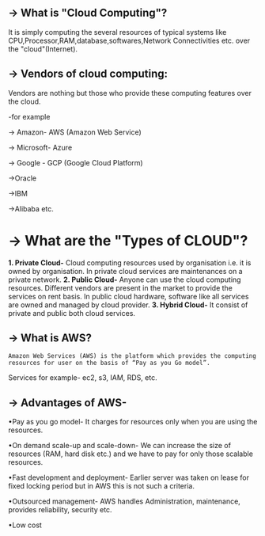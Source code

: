## -> What is "Cloud Computing"?

It is simply computing the several resources of typical systems like CPU,Processor,RAM,database,softwares,Network Connectivities etc. over the "cloud"(Internet).

## -> Vendors of cloud computing:

Vendors are nothing but those who provide these computing features over the cloud. 
 
 -for example
 
   -> Amazon- AWS (Amazon Web Service)
   
   -> Microsoft- Azure
   
   -> Google - GCP (Google Cloud Platform)  
   
   ->Oracle
   
   ->IBM
   
   ->Alibaba etc.

# -> What are the "Types of CLOUD"?

**1. Private Cloud-**
	Cloud computing resources used by organisation i.e. it is owned by organisation. In private cloud services are maintenances on a private network.
**2. Public Cloud-**
	Anyone can use the cloud computing resources. Different vendors are present in the market to provide the services on rent basis. In public cloud hardware, software like all services are owned and managed by cloud provider.
**3. Hybrid Cloud-**
	It consist of private and public both cloud services.
	
## -> What is AWS?
	Amazon Web Services (AWS) is the platform which provides the computing resources for user on the basis of “Pay as you Go model”.

Services for example- ec2, s3, IAM, RDS, etc.

## -> Advantages of AWS-
•Pay as you go model- 
It charges for resources only when you are using the resources.

•On demand scale-up and scale-down-
	We can increase the size of resources (RAM, hard disk etc.) and we have to pay for only those scalable resources.
	
•Fast development and deployment-
	Earlier server was taken on lease for fixed locking period but in AWS this is not such  a criteria.
	
•Outsourced management-
	AWS handles Administration, maintenance, provides reliability, security etc.
	
•Low cost 
